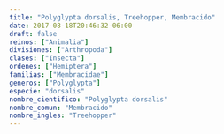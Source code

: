 ```yaml
---
title: "Polyglypta dorsalis, Treehopper, Membracido"
date: 2017-08-18T20:46:32-06:00
draft: false
reinos: ["Animalia"]
divisiones: ["Arthropoda"]
clases: ["Insecta"]
ordenes: ["Hemiptera"]
familias: ["Membracidae"]
generos: ["Polyglypta"]
especie: "dorsalis"
nombre_cientifico: "Polyglypta dorsalis"
nombre_comun: "Membracido"
nombre_ingles: "Treehopper"
---
```

